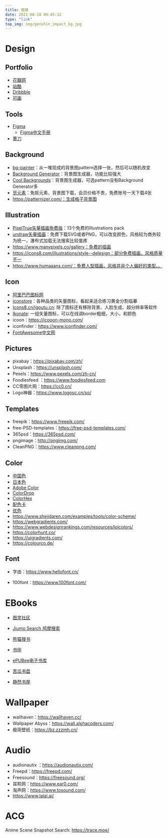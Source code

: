 ```yaml
---
title: 链接
date: 2021-08-18 00:45:12
type: "link"
top_img: img/genshin_impact_bg.jpg
---
```


# Design

## Portfolio

- [花瓣网](https://huaban.com/)
- [站酷](https://www.zcool.com.cn/)
- [Dribbble](https://dribbble.com/)
- [可画](https://www.canva.cn/)

## Tools

- [Figma](https://www.figma.com/)
  - [Figma中文手册](https://figmachina.com/guide/)
- [墨刀](https://modao.cc/)

## Background

- [bg-painter](http://bg-painter.com/)：从一堆现成的背景图pattern选择一张，然后可以随机改变
- [Background Generator](https://bggenerator.com/)：背景图生成器，功能比较强大
- [Cool Backgrounds](https://coolbackgrounds.io/)：背景图生成器，可选pattern没有Background Generator多
- [觅元素](http://www.51yuansu.com/)：免抠元素、背景图下载，会员价格不贵，免费账号一天下载4张
- https://patternizer.com/：生成格子背景图

## Illustration

- [PixelTrue矢量插画免费版](https://www.pixeltrue.com/free-illustrations)：13个免费的Illustrations pack
- [undraw矢量插画](https://undraw.co/illustrations)：免费下载SVG或者PNG，可以改变颜色，风格较为商务较为统一，瀑布式加载无法搜索比较蛋疼
- https://www.manypixels.co/gallery：免费的插画
- https://icons8.com/illustrations/style--delesign：部分免费插画，风格质量不一
- https://www.humaaans.com/：免费人型插画，风格并非个人偏好的类型。。

## Icon

- [阿里巴巴图标网](https://www.iconfont.cn/)
- [iconstore](https://iconstore.co/)：各种品类的矢量图标，看起来适合练习黄金分割临摹
- [Icons8.cn/igoutu.cn](https://igoutu.cn/): 除了图标还有移除背景、人脸生成、超分辨率等软件
- [Ikonate](https://ikonate.com/): 一组矢量图标，可以在线调border粗细，大小，和颜色
- icoon：https://icooon-mono.com/
- iconfinder：https://www.iconfinder.com/
- [FontAwesome中文网](http://www.fontawesome.com.cn/)

## Pictures

- pixabay：https://pixabay.com/zh/
- Unsplash：https://unsplash.com/
-  Pexels：https://www.pexels.com/zh-cn/
-  Foodiesfeed ：https://www.foodiesfeed.com
-  CC零图片网：https://cc0.cn/
-  Logo神器：https://www.logosc.cn/so/

## Templates

- freepik：https://www.freepik.com/
- free-PSD-templates：https://free-psd-templates.com/
- 365psd：https://365psd.com/
- pngimage：http://pngimg.com/
- CleanPNG：https://www.cleanpng.com/

## Color

- [中国色](http://zhongguose.com/)
- [日本色](https://nipponcolors.com/)
- [Adobe Color](https://color.adobe.com/zh/create/color-wheel)
- [ColorDrop](https://www.colordrop.io/)
- [ColorHex](https://www.colorhexa.com/)
- [配色卡](https://peiseka.com/)
- [优色](https://color.uisdc.com/)
- https://www.shejidaren.com/examples/tools/color-scheme/
- https://webgradients.com/
- https://www.webdesignrankings.com/resources/lolcolors/
- https://colorhunt.co/
- https://uigradients.com/
- https://colourco.de/

## Font

- 字由：https://www.hellofont.cn/

- 100font：https://www.100font.com/


# EBooks

- [图灵社区](https://www.ituring.com.cn/)

- [Jiumo Search 鸠摩搜索](https://www.jiumodiary.com/)
- [熊猫搜书](https://https://ebook.huzerui.com/)
- [书伴](https://bookfere.com/)

- [ePUBee电子书库](http://cn.epubee.com/books/)
- [苦瓜书盘](https://kgbook.com/)

- [静然书屋](https://books.andrewjr.wang/0:/)

# Wallpaper

- wallhaven：https://wallhaven.cc/
- Wallpaper Abyss：https://wall.alphacoders.com/
- 极简壁纸：https://bz.zzzmh.cn/

# Audio

- audionautix ：https://audionautix.com/
- Freepd：https://freepd.com/
- Freesound：https://freesound.org/
- 耳聆网：https://www.ear0.com/
- 淘声网：https://www.tosound.com/
- https://www.lalal.ai/

# ACG

Anime Scene Snapshot Search: https://trace.moe/


